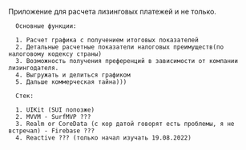 Приложение для расчета лизинговых платежей и не только.
      
      Основные функции:
      
      1. Расчет графика с получением итоговых показателей
      2. Детальные расчетные показатели налоговых преимуществ(по налоговому кодексу страны)
      3. Возможность получения преференций в зависимости от компании лизингодателя.
      4. Выгружать и делиться графиком
      5. Дальше коммерческая тайна)))
      
      Стек:
      
      1. UIKit (SUI попозже)
      2. MVVM - SurfMVP ???
      3. Realm or CoreData (с кор датой говорят есть проблемы, я не встречал) - Firebase ???
      4. Reactive ??? (только начал изучать 19.08.2022)
      
  
